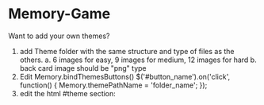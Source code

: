# Memory-Game

Want to add your own themes?

1. add Theme folder with the same structure and type of files as the others.
  a. 6 images for easy, 9 images for medium, 12 images for hard
  b. back card image should be "png" type
2. Edit Memory.bindThemesButtons()
  $('#button_name').on('click', function() {
    Memory.themePathName = 'folder_name';
  });
3. edit the html #theme section:
<!--<input id="button_name" class="play-button themes-buttons" type="button" value="theme_name"-->
